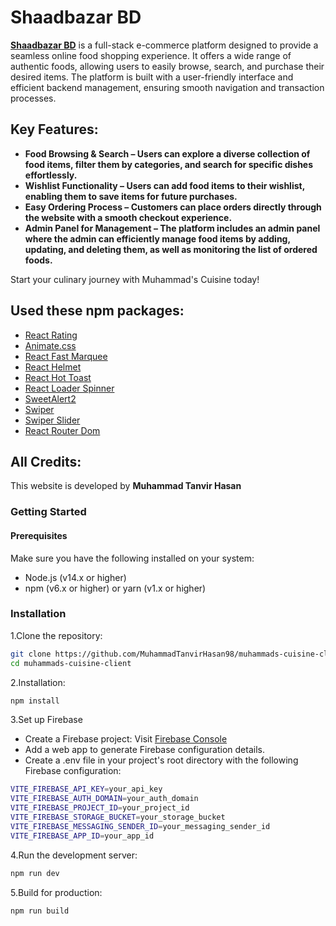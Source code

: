 # Shaadbazar BD

[**Shaadbazar BD**](https://shaadbazarbd.netlify.app/) is a full-stack e-commerce platform designed to provide a seamless online food shopping experience. It offers a wide range of authentic foods, allowing users to easily browse, search, and purchase their desired items. The platform is built with a user-friendly interface and efficient backend management, ensuring smooth navigation and transaction processes.

## Key Features:

- **Food Browsing & Search – Users can explore a diverse collection of food items, filter them by categories, and search for specific dishes effortlessly.**
- **Wishlist Functionality – Users can add food items to their wishlist, enabling them to save items for future purchases.**
- **Easy Ordering Process – Customers can place orders directly through the website with a smooth checkout experience.**
- **Admin Panel for Management – The platform includes an admin panel where the admin can efficiently manage food items by adding, updating, and deleting them, as well as monitoring the list of ordered foods.**

Start your culinary journey with Muhammad's Cuisine today!

## Used these npm packages:

- [React Rating](https://www.npmjs.com/package/@smastrom/react-rating)
- [Animate.css](https://animate.style/)
- [React Fast Marquee](https://www.npmjs.com/package/react-fast-marquee)
- [React Helmet](https://github.com/nfl/react-helmet)
- [React Hot Toast](https://react-hot-toast.com/)
- [React Loader Spinner](https://mhnpd.github.io/react-loader-spinner/)
- [SweetAlert2](https://sweetalert2.github.io/)
- [Swiper](https://swiperjs.com/)
- [Swiper Slider](https://swiperjs.com/)
- [React Router Dom](https://reactrouter.com/web/guides/quick-start)


## All Credits:
This website is developed by **Muhammad Tanvir Hasan**

### Getting Started

#### Prerequisites
Make sure you have the following installed on your system:
- Node.js (v14.x or higher)
- npm (v6.x or higher) or yarn (v1.x or higher)

### Installation
1.Clone the repository:
```bash
git clone https://github.com/MuhammadTanvirHasan98/muhammads-cuisine-client.git
cd muhammads-cuisine-client
```
2.Installation:
```bash
npm install
```
3.Set up Firebase
- Create a Firebase project: Visit [Firebase Console](https://console.firebase.google.com/)
- Add a web app to generate Firebase configuration details.
- Create a .env file in your project's root directory with the following Firebase configuration:
```bash
VITE_FIREBASE_API_KEY=your_api_key
VITE_FIREBASE_AUTH_DOMAIN=your_auth_domain
VITE_FIREBASE_PROJECT_ID=your_project_id
VITE_FIREBASE_STORAGE_BUCKET=your_storage_bucket
VITE_FIREBASE_MESSAGING_SENDER_ID=your_messaging_sender_id
VITE_FIREBASE_APP_ID=your_app_id
```
4.Run the development server:
```bash
npm run dev
```
5.Build for production:
```bash
npm run build
```
